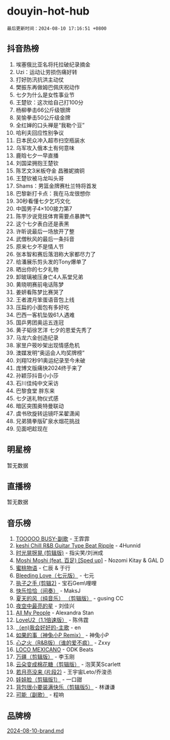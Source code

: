 # douyin-hot-hub

`最后更新时间：2024-08-10 17:16:51 +0800`

## 抖音热榜

1. 埃塞俄比亚名将托拉破纪录摘金
1. Uzi：运动让劳损伤痛好转
1. 打好防汛抗洪主动仗
1. 樊振东再做姆巴佩庆祝动作
1. 七夕为什么是女性事业节
1. 王楚钦：这次给自己打100分
1. 杨柳拳击66公斤级银牌
1. 吴愉拳击50公斤级金牌
1. 全红婵的口头禅是“我勒个豆”
1. 哈利夫回应性别争议
1. 日本民众冲入超市扫空瓶装水
1. 乌军攻入俄本土有何意味
1. 鹿晗七夕一早直播
1. 刘国梁拥抱王楚钦
1. 陈艺文3米板夺金 昌雅妮摘铜
1. 王楚钦被马龙叫头哥
1. Shams：男篮金牌赛杜兰特将首发
1. 巴黎新打卡点：我在马龙很想你
1. 30秒看懂七夕乞巧文化
1. 中国男子4×100接力第7
1. 陈芋汐说竞技体育需要点暴脾气
1. 这个七夕表白还是表黑
1. 许昕说最后一场放开了整
1. 武僧秋风的最后一条抖音
1. 原来七夕不是情人节
1. 张本智和赛后落泪称大家都尽力了
1. 给潘展乐剪头发的Tony爆单了
1. 晒出你的七夕礼物
1. 卸玻璃被压身亡4人系堂兄弟
1. 黄晓明赛前电话陈梦
1. 姜妍看陈梦比赛哭了
1. 王者渡月笨蛋语音包上线
1. 压扁的小面包有多好吃
1. 巴西一客机坠毁61人遇难
1. 国乒男团奥运五连冠
1. 黄子韬徐艺洋 七夕的恩爱先秀了
1. 马龙六金创造纪录
1. 家昱户筱吵架出现情感危机
1. 澳媒发明“奥运会人均奖牌榜”
1. 刘翔12秒91奥运纪录至今未破
1. 庞博文版痛快2024终于来了
1. 孙颖莎抖音小小莎
1. 石川佳纯中文采访
1. 巴黎食堂 胖东来
1. 七夕送礼物仪式感
1. 暗区突围奥特曼联动
1. 虞书欣旋转运镜吓呆翟潇闻
1. 兄弟猜拳版矿泉水烟花挑战
1. 见面吧趁现在

## 明星榜

暂无数据

## 直播榜

暂无数据

## 音乐榜

1. [TOOOOO BUSY-副歌](https://sf5-hl-cdn-tos.douyinstatic.com/obj/tos-cn-ve-2774/o0fmjGZetNDjSM5EimFs2QlzBg30YgByJMRQrC) - 王霏霏
1. [keshi Chill R&B Guitar Type Beat Ripple](https://sf5-hl-cdn-tos.douyinstatic.com/obj/tos-cn-ve-2774/okQIfmitAB3HpgZQo0YCEFEACcDhQngn0fkFIC) - 4Hunnid
1. [时光晃呀晃 (剪辑版)](https://sf5-hl-cdn-tos.douyinstatic.com/obj/tos-cn-ve-2774/o8ACeQem3gwI1x3GIYGAfKG0LJebKFRJDwRwyW) - 指尖笑/刘洲成
1. [Moshi Moshi (feat. 百足) [Sped up]](https://sf5-hl-cdn-tos.douyinstatic.com/obj/tos-cn-ve-2774/ocCPFQcXJLeroaIdQLIGAoeeYM3OAUYGDguHXz) - Nozomi Kitay & GAL D
1. [蜜桃物语](https://sf3-cdn-tos.douyinstatic.com/obj/tos-cn-ve-2774/oIhOSCZtIACtYU4XQkngiW9kCBfVD1Fz9IYeqL) - 仁辰 & 于行
1. [Bleeding Love（七元版）](https://sf5-hl-cdn-tos.douyinstatic.com/obj/tos-cn-ve-2774/oEgC9eZFHQ1MfSRnrfkzFp8AayDWqAQMABBgUs) - 七元
1. [执子之手 (剪辑2)](https://sf5-hl-cdn-tos.douyinstatic.com/obj/tos-cn-ve-2774/oUoZLQjCc31XzqsBnBQUNgeKtYPBcgbFDwtfcu) - 宝石Gem\哩哩
1. [快乐恰恰（间奏）](https://sf3-cdn-tos.douyinstatic.com/obj/tos-cn-ve-2774/oMesum3HvWQXJxuMFeVYzf54o2QzH5aEBPOCAn) - MaksJ
1. [夏天的风（纯音乐） （剪辑版）](https://sf3-cdn-tos.douyinstatic.com/obj/tos-cn-ve-2774/oUzLjBZZFQAoNRmGokEeD5zfQCObp6UeFAnTa6) - gusing CC
1. [夜空中最亮的星](https://sf5-hl-cdn-tos.douyinstatic.com/obj/tos-cn-ve-2774/o4IfgGwqqnFeXEMGaS8JBzJAdayAaCeoxqbjCD) - 刘佳兴
1. [All My People](https://sf5-hl-cdn-tos.douyinstatic.com/obj/tos-cn-ve-2774/c7773e6b7c3f4bd9b26cd85b0cfa4eff) - Alexandra Stan
1. [LoveU2（1.1倍速版）](https://sf5-hl-cdn-tos.douyinstatic.com/obj/tos-cn-ve-2774/oQMeDffLaEmgMwgCOEMAFCI6INzoFPgWdD0rsa) - 陈伟霆
1. [（en)我会好好的-主歌](https://sf3-cdn-tos.douyinstatic.com/obj/tos-cn-ve-2774/oUrYpIdrvCbA8m8yAZjbMWjUkL6tiinWMkBTs) - en
1. [如果的事（神兔小P Remix）](https://sf5-hl-cdn-tos.douyinstatic.com/obj/tos-cn-ve-2774/okHtAffz3g4ZB0BMQn9iC9BC6AciI3xCmgQTqt) - 神兔小P
1. [心之火（R&B版）（谁的爱不疯）](https://sf5-hl-cdn-tos.douyinstatic.com/obj/tos-cn-ve-2774/okemkEDaIBBE3OosftCgMxlFkLQZRw37t36ZQv) - Zxxy
1. [LOCO MEXICANO](https://sf5-hl-cdn-tos.douyinstatic.com/obj/tos-cn-ve-2774/owxVoxJorA4ILBfsMAjU6t7O1xW9w0tS7EYzh6) - ODK Beats
1. [万疆（剪辑版）](https://sf3-cdn-tos.douyinstatic.com/obj/tos-cn-ve-2774/ooG7oVgFlDTelKCjCsTTobQvbdtj1BBQXnfZd8) - 李玉刚
1. [云朵变成棉花糖（剪辑版）](https://sf3-cdn-tos.douyinstatic.com/obj/tos-cn-ve-2774/o8LC84GQLALFfXeyJmh8KE61byVQYMMeAZLfEI) - 泡芙芙Scarlett
1. [若月亮没来 (片段2)](https://sf3-cdn-tos.douyinstatic.com/obj/tos-cn-ve-2774/ocQavLLjkCOeDxGyYeIMGgNAIwJ0QXE1Ve3Fzv) - 王宇宙Leto/乔浚丞
1. [娃娃脸（剪辑版1）](https://sf3-cdn-tos.douyinstatic.com/obj/tos-cn-ve-2774/oIimSCgQoNUePTAZ1Ba7TeADY4KetGYsVFeaaB) - 一口甜
1. [背包很小要装满快乐（剪辑版5）](https://sf5-hl-cdn-tos.douyinstatic.com/obj/tos-cn-ve-2774/oUqSJIiBjw2pxsBAiQRmkbZGJrlGCMBPpIW90) - 林谦谦
1. [可能（副歌）](https://sf5-hl-cdn-tos.douyinstatic.com/obj/tos-cn-ve-2774/cde1731888894259b333569393c2fb51) - 程响

## 品牌榜

[2024-08-10-brand.md](2024-08-10-brand.md)
